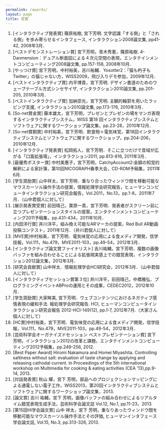 ```yaml
---
permalink: /awards/
layout: page
title: 受賞
---
```


1. \[インタラクティブ発表賞\] 篠原祐樹, 宮下芳明. 文字認識「する側」と「される側」を歩み寄らせるインタフェース, インタラクション2008論文集, pp41-42, 2008年3月．
2. \[ベストデモンストレーション賞\] 宮下芳明，青木秀憲，篠原祐樹. 4-Danmension：デュアル断面図による４次元空間の表現，エンタテインメントコンピューティング2008論文集, pp.157-158, 2008年10月．
3. \[やっつけ賞\] 宮下芳明，中村裕美，吉川祐輔．Yosotter2：「猫も杓子もTwitter」の猫じゃない方，WISS2009，飛び入りデモ参加，2009年12月．
4. \[ベストインタラクティブ賞\] 内平博貴，宮下芳明. デザイン書道のためのウェーブテーブル方式シンセサイザ, インタラクション2010論文集, pp.201-205, 2010年3月．
5. \[ベストインタラクティブ賞\] 加納崇光，宮下芳明. 主観的輪郭を用いたラッピング支援, インタラクション2010論文集, pp.173-176, 2010年3月．
6. \[So-net賞金賞\] 藤本雄太，宮下芳明，プレゼンとプレゼンの場をマンガ表現するインタラクティブシステム，WISS 第18 回インタラクティブシステムとソフトウェアに関するワークショップ論文集，pp.23-28，2010年12月．
7. \[So-net賞銅賞\] 中村裕美，宮下芳明．飲食物＋電気味覚，第18回インタラクティブシステムとソフトウェアに関するワークショップ，pp.204-206，2010年12月．
8. \[インタラクティブ発表賞\] 松岡拓人，宮下芳明．そこに立つだけで音域が広がる「口笛拡張場」，インタラクション2011, pp.813-816, 2011年3月．
9. \[最優秀ポスター賞\] 中村美惠子，宮下芳明，CatchyAccount2:金額の知覚的解釈による家計簿，第10回NICOGRAPH春季大会，CD-ROM予稿集，2011年6月.
10. \[学生奨励賞\] 山中祥太，宮下芳明．重なり合ったウィンドウ間を移動可能なマウスカーソル操作手法の提案，情報処理学会研究報告，ヒューマンコンピュータインタラクション研究会報告，Vol.2011，No.13，pp.1-8，2011年7月．（山中君個人に対して）
11. \[展示発表賞受賞\] 前田晴己，栗原一貴，宮下芳明．発表者がスクリーン前に立つプレゼンテーションスタイルの提案，エンタテインメントコンピューティング2011予稿集，pp.431-434，2011年10月．
12. \[内田洋行賞\] 井川洋平，組み換え可能なARマーカの提案，Red Bull AR動画投稿コンテスト，2011年12月．（井川君個人に対して）
13. \[MVE賞\]中村裕美，宮下芳明．電気味覚の応用による食メディア開発，信学技報，Vol.111，No.479，MVE2011-103，pp.49-54，2012年3月．
14. \[インタラクティブ論文賞ファイナリスト\] 吉川祐輔，宮下芳明．複数の画像バッファを組み合わせることによる拡張現実感上での錯覚表現，インタラクション2012論文集，2012年3月．
15. \[研究会貢献賞\] 山中祥太．情報処理学会HCI研究会，2012年3月．（山中君個人に対して）
16. \[インタラクティブセッション賞第３位\] 井川洋平，前田晴己，中橋雅弘．プログラミングイベントABProの運用とその成果，CEDEC2012，2012年10月．
17. \[学生奨励賞\] 大家眸美, 宮下芳明．ウェブコンテンツにおけるネガティブ感情表現の緩和手法. 報処理学会研究報告. HCI, ヒューマンコンピュータインタラクション研究会報告 2012-HCI-149(12), pp.1-7, 2012年7月.（大家さん個人に対して）
18. \[HC賞\]中村裕美，宮下芳明．電気味覚の応用による食メディア開発，信学技報，Vol.111，No.479，MVE2011-103，pp.49-54，2012年3月．
19. \[芸術科学会オーガナイズドセッション ベストプレゼンテーション賞\] 宮下 芳明，インタラクション2012の改革と課題，エンタテインメントコンピューティング2012予稿集，pp.249-256, 2012.
20. \[Best Paper Award\] Hiromi Nakamura and Homei Miyashita. Controlling saltiness without salt: evaluation of taste change by applying and releasing cathodal current. In Proceedings of the 5th international workshop on Multimedia for cooking & eating activities (CEA ’13),pp.9-14, 2013.
21. \[対話発表賞\] 秋山 耀，宮下 芳明，部品へのプロジェクションマッピングによる通電しない電子工作，WISS2013，第20回インタラクティブシステムとソフトウェアに関するワークショップ論文集，2013.
22. \[論文賞\] 吉川 祐輔，宮下 芳明，画像バッファの組み合わせによるリアルタイム錯覚表現生成手法，芸術科学会論文誌 Vol.12, No.1, pp.11-23，2013.
23. \[第15回HI学会論文賞\] 山中 祥太，宮下 芳明，重なりあったウィンドウ間を移動可能なマウスカーソル操作手法とその評価, ヒューマンインタフェース学会論文誌, Vol.15, No.3, pp.313-326, 2013.
